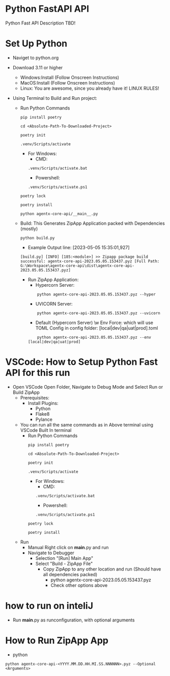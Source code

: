# Python FastAPI API
Python Fast API Description TBD!


# Set Up Python 
- Naviget to python.org
- Download 3.11 or higher
    - Windows:Install (Follow Onscreen Instructions)
    - MacOS:Install (Follow Onscreen Instructions)
    - Linux: You are awesome, since you already have it! LINUX RULES!
    
- Using Terminal to Build and Run project:
    - Run Python Commands
        ```
        pip install poetry
        ```
        ```
        cd <Absolute-Path-To-Downloaded-Project>
        ```
        ```
        poetry init
        ```
        ```
        .venv/Scripts/activate
        ```
        - For Windows: 
            - CMD: 
            ```
            .venv/Scripts/activate.bat
            ```
            - Powershell: 
            ```
            .venv/Scripts/activate.ps1
            ```
        ```
        poetry lock
        ```
        ```
        poetry install
        ```
        ```
        python agentx-core-api/__main__.py
        ```
    - Build: This Generates ZipApp Application packed with Dependencies (mostly)
        ```
        python build.py
        ```
        - Example Output line: [2023-05-05 15:35:01,927] 
        ```
        [build.py] [INFO] [185:<module>] >> Zipapp package build successful: agentx-core-api-2023.05.05.153437.pyz [Full Path: G:\Workspace\agentx-core-api\dist\agentx-core-api-2023.05.05.153437.pyz]
        ```
        - Run ZipApp Application:
            - Hypercorn Server:
            ```
                python agentx-core-api-2023.05.05.153437.pyz --hyper
            ```
            - UVICORN Server:
            ```
                python agentx-core-api-2023.05.05.153437.pyz --uvicorn
            ```
            - Default (Hypercorn Server) \w Env Force: which will use TOML Config  in config folder: [local|dev|qa|uat|prod].toml
            ```
                python agentx-core-api-2023.05.05.153437.pyz --env [local|dev|qa|uat|prod]

            ```


# VSCode: How to Setup Python Fast API for this run
- Open VSCode Open Folder, Navigate to Debug Mode and Select Run or Build ZipApp
    - Prerequisites:
        - Install Plugins:
            - Python
            - Flake8
            - Pylance
    - You can run all the same commands as in Above terminal using VSCode Built In terminal
        - Run Python Commands
            ```
            pip install poetry
            ```
            ```
            cd <Absolute-Path-To-Downloaded-Project>
            ```
            ```
            poetry init
            ```
            ```
            .venv/Scripts/activate
            ```
            - For Windows: 
                - CMD: 
                ```
                .venv/Scripts/activate.bat
                ```
                - Powershell: 
                ```
                .venv/Scripts/activate.ps1
                ```
            ```
            poetry lock
            ```
            ```
            poetry install
            ```
    - Run 
        - Manual Right click on __main__.py and run
        - Navigate to Debugger 
            - Selection "[Run] Main App"
            - Select "Build - ZipApp File"
                - Copy ZipApp to any other location and run (Should have all dependencies packed)
                    - python agentx-core-api-2023.05.05.153437.pyz
                    - Check other options above

# how to run on inteliJ
- Run __main__.py as runconfiguration, with optional arguments

# How to Run ZipApp App
- python 
```
python agentx-core-api-<YYYY.MM.DD.HH.MI.SS.NNNNNN>.pyz --Optional <Arguments>
```